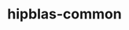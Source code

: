 ---
title: "hipblas-common"
layout: cache
categories: [package, develop]
meta: {"compilers": ["none"], "num_specs": 26, "num_specs_by_stack": {"e4s": 14, "ml-linux-x86_64-rocm": 12, "root": 26}, "oss": ["ubuntu22.04", "ubuntu24.04"], "platforms": ["linux"], "stacks": ["e4s", "ml-linux-x86_64-rocm", "root"], "targets": ["x86_64_v3"], "versions": ["6.3.3", "6.4.0"]}
spec_details: [{"compiler": "none", "hash": "3adipbqj3ffsw5mkj6nb5tben7pj7mkn", "os": "ubuntu24.04", "platform": "linux", "size": "-", "stacks": ["ml-linux-x86_64-rocm", "root"], "target": "x86_64_v3", "variants": ["build_system=cmake", "build_type=Release", "generator=make", "~ipo"], "versions": ["6.4.0"]}, {"compiler": "none", "hash": "4l6tlam2w7bqzphdiz2qqp2afsuykq5z", "os": "ubuntu22.04", "platform": "linux", "size": "-", "stacks": ["e4s", "root"], "target": "x86_64_v3", "variants": ["build_system=cmake", "build_type=Release", "generator=make", "~ipo"], "versions": ["6.3.3"]}, {"compiler": "none", "hash": "6vyfcsg4u6fq3yl6i3vqqaf77mzikrmd", "os": "ubuntu22.04", "platform": "linux", "size": "-", "stacks": ["e4s", "root"], "target": "x86_64_v3", "variants": ["build_system=cmake", "build_type=Release", "generator=make", "~ipo"], "versions": ["6.3.3"]}, {"compiler": "none", "hash": "7h5755u3rmgpntmurh5mnxkq3serfdp7", "os": "ubuntu24.04", "platform": "linux", "size": "-", "stacks": ["ml-linux-x86_64-rocm", "root"], "target": "x86_64_v3", "variants": ["build_system=cmake", "build_type=Release", "generator=make", "~ipo"], "versions": ["6.3.3"]}, {"compiler": "none", "hash": "7mih7th5t7u5twqb72sa3dn3cjaizx5x", "os": "ubuntu24.04", "platform": "linux", "size": "-", "stacks": ["ml-linux-x86_64-rocm", "root"], "target": "x86_64_v3", "variants": ["build_system=cmake", "build_type=Release", "generator=make", "~ipo"], "versions": ["6.3.3"]}, {"compiler": "none", "hash": "ar5y3ehfnobijvglni5padomwpev2umu", "os": "ubuntu22.04", "platform": "linux", "size": "-", "stacks": ["e4s", "root"], "target": "x86_64_v3", "variants": ["build_system=cmake", "build_type=Release", "generator=make", "~ipo"], "versions": ["6.3.3"]}, {"compiler": "none", "hash": "bzlyyngeq6f6enf5hy6czx5bxvc4uxn6", "os": "ubuntu22.04", "platform": "linux", "size": "-", "stacks": ["e4s", "root"], "target": "x86_64_v3", "variants": ["build_system=cmake", "build_type=Release", "generator=make", "~ipo"], "versions": ["6.3.3"]}, {"compiler": "none", "hash": "ch7xmzlwggbafsocr7zkgxpdochzeb62", "os": "ubuntu22.04", "platform": "linux", "size": "-", "stacks": ["e4s", "root"], "target": "x86_64_v3", "variants": ["build_system=cmake", "build_type=Release", "generator=make", "~ipo"], "versions": ["6.4.0"]}, {"compiler": "none", "hash": "dzehn5o2f47a2o72mhijymganyv3fpcg", "os": "ubuntu24.04", "platform": "linux", "size": "-", "stacks": ["ml-linux-x86_64-rocm", "root"], "target": "x86_64_v3", "variants": ["build_system=cmake", "build_type=Release", "generator=make", "~ipo"], "versions": ["6.3.3"]}, {"compiler": "none", "hash": "fvvsgk7xsvakgqu3vh6ra5lj5rpy24ds", "os": "ubuntu22.04", "platform": "linux", "size": "-", "stacks": ["e4s", "root"], "target": "x86_64_v3", "variants": ["build_system=cmake", "build_type=Release", "generator=make", "~ipo"], "versions": ["6.3.3"]}, {"compiler": "none", "hash": "fypyunhp7dcjdeknjlwfafewa7x6sosh", "os": "ubuntu24.04", "platform": "linux", "size": "-", "stacks": ["ml-linux-x86_64-rocm", "root"], "target": "x86_64_v3", "variants": ["build_system=cmake", "build_type=Release", "generator=make", "~ipo"], "versions": ["6.4.0"]}, {"compiler": "none", "hash": "gdwlqzqdnpj5vnejslhxslm24prra6pm", "os": "ubuntu22.04", "platform": "linux", "size": "-", "stacks": ["e4s", "root"], "target": "x86_64_v3", "variants": ["build_system=cmake", "build_type=Release", "generator=make", "~ipo"], "versions": ["6.4.0"]}, {"compiler": "none", "hash": "hsmvhp4o7owo3hf3ivny7c3j5bfp5efj", "os": "ubuntu24.04", "platform": "linux", "size": "-", "stacks": ["ml-linux-x86_64-rocm", "root"], "target": "x86_64_v3", "variants": ["build_system=cmake", "build_type=Release", "generator=make", "~ipo"], "versions": ["6.3.3"]}, {"compiler": "none", "hash": "npdrmszsvcj2n6p42lnynkahw4cvtrcr", "os": "ubuntu24.04", "platform": "linux", "size": "-", "stacks": ["ml-linux-x86_64-rocm", "root"], "target": "x86_64_v3", "variants": ["build_system=cmake", "build_type=Release", "generator=make", "~ipo"], "versions": ["6.4.0"]}, {"compiler": "none", "hash": "nq3azkgov3psb5xyq6xhphc57aplja7m", "os": "ubuntu24.04", "platform": "linux", "size": "-", "stacks": ["ml-linux-x86_64-rocm", "root"], "target": "x86_64_v3", "variants": ["build_system=cmake", "build_type=Release", "generator=make", "~ipo"], "versions": ["6.3.3"]}, {"compiler": "none", "hash": "nry54dvgmjueipeid2pfybufooqw7dr3", "os": "ubuntu24.04", "platform": "linux", "size": "-", "stacks": ["ml-linux-x86_64-rocm", "root"], "target": "x86_64_v3", "variants": ["build_system=cmake", "build_type=Release", "generator=make", "~ipo"], "versions": ["6.3.3"]}, {"compiler": "none", "hash": "qiu2cnfrsrv2txp5phzceilgkmkapm5o", "os": "ubuntu22.04", "platform": "linux", "size": "-", "stacks": ["e4s", "root"], "target": "x86_64_v3", "variants": ["build_system=cmake", "build_type=Release", "generator=make", "~ipo"], "versions": ["6.3.3"]}, {"compiler": "none", "hash": "qlr563cujokjupkd56cbtszdpn3eyi4q", "os": "ubuntu22.04", "platform": "linux", "size": "-", "stacks": ["e4s", "root"], "target": "x86_64_v3", "variants": ["build_system=cmake", "build_type=Release", "generator=make", "~ipo"], "versions": ["6.3.3"]}, {"compiler": "none", "hash": "qsmdryx4qy3wim7ldhhize5a2izvup52", "os": "ubuntu22.04", "platform": "linux", "size": "-", "stacks": ["e4s", "root"], "target": "x86_64_v3", "variants": ["build_system=cmake", "build_type=Release", "generator=make", "~ipo"], "versions": ["6.4.0"]}, {"compiler": "none", "hash": "ti76ij73d6znrwb3aporo6yqanyfdiq6", "os": "ubuntu22.04", "platform": "linux", "size": "-", "stacks": ["e4s", "root"], "target": "x86_64_v3", "variants": ["build_system=cmake", "build_type=Release", "generator=make", "~ipo"], "versions": ["6.3.3"]}, {"compiler": "none", "hash": "ul6ykawzygnj3jlwglnyu2ecqls3sz7q", "os": "ubuntu24.04", "platform": "linux", "size": "-", "stacks": ["ml-linux-x86_64-rocm", "root"], "target": "x86_64_v3", "variants": ["build_system=cmake", "build_type=Release", "generator=make", "~ipo"], "versions": ["6.3.3"]}, {"compiler": "none", "hash": "urn6v6e7ha3ah6ydls7vyx3w6kbqlgj7", "os": "ubuntu24.04", "platform": "linux", "size": "-", "stacks": ["ml-linux-x86_64-rocm", "root"], "target": "x86_64_v3", "variants": ["build_system=cmake", "build_type=Release", "generator=make", "~ipo"], "versions": ["6.3.3"]}, {"compiler": "none", "hash": "uviuodoslbi7i3jmbgjruwytslbpmz62", "os": "ubuntu22.04", "platform": "linux", "size": "-", "stacks": ["e4s", "root"], "target": "x86_64_v3", "variants": ["build_system=cmake", "build_type=Release", "generator=make", "~ipo"], "versions": ["6.3.3"]}, {"compiler": "none", "hash": "vhlynvls7vesye2ymvynxxaiicvzekda", "os": "ubuntu22.04", "platform": "linux", "size": "-", "stacks": ["e4s", "root"], "target": "x86_64_v3", "variants": ["build_system=cmake", "build_type=Release", "generator=make", "~ipo"], "versions": ["6.3.3"]}, {"compiler": "none", "hash": "vmzbwkoeg5qewrwahy2qtuj7iehlx56e", "os": "ubuntu22.04", "platform": "linux", "size": "-", "stacks": ["e4s", "root"], "target": "x86_64_v3", "variants": ["build_system=cmake", "build_type=Release", "generator=make", "~ipo"], "versions": ["6.3.3"]}, {"compiler": "none", "hash": "wnyty5h6q3dsb4lkx4v75zrsbbyyltnu", "os": "ubuntu24.04", "platform": "linux", "size": "-", "stacks": ["ml-linux-x86_64-rocm", "root"], "target": "x86_64_v3", "variants": ["build_system=cmake", "build_type=Release", "generator=make", "~ipo"], "versions": ["6.3.3"]}]
---